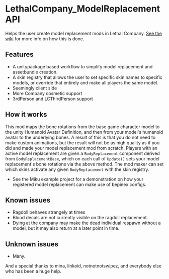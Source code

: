 # LethalCompany_ModelReplacementAPI

Helps the user create model replacement mods in Lethal Company. [See the wiki](https://github.com/BunyaPineTree/LethalCompany_ModelReplacementAPI/wiki) for more info on how this is done. 

Features
-
- A unitypackage based workflow to simplify model replacement and assetbundle creation.
- A skin registry that allows the user to set specific skin names to specific models, or override that entirely and make all players the same model. 
- Seemingly client side
- More Company cosmetic support
- 3rdPerson and LCThirdPerson support


How it works
-
This mod maps the bone rotations from the base game character model to the unity Humanoid Avatar Definition, and then from your model's humanoid avatar to the underlying bones. A result of this is that you do not need to make custom animations, but the result will not be as high quality as if you did and made your model replacement mod from scratch. 
Players with an active model replacement are given a `BodyReplacement` component derived from `BodyReplacementBase`, which on each call of `Update()` sets your model replacement's bone rotations via the above method. The mod maker can set which skins activate any given `BodyReplacement` with the skin registry.
* See the Miku example project for a demonstration on how your registered model replacement can make use of bepinex configs. 

Known issues
-
* Ragdoll behaves strangely at times
* Blood decals are not currently visible on the ragdoll replacement.
* Dying at the company may make the dead individual respawn without a model, but it may also return at a later point in time. 


Unknown issues
-
* Many.

And a special thanks to mina, linkoid, notnotnotswipez, and everybody else who has been a huge help. 

